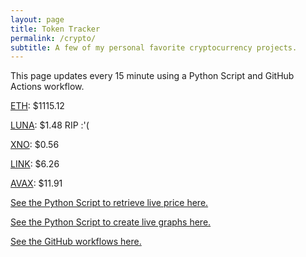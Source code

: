 ```yaml
---
layout: page
title: Token Tracker
permalink: /crypto/
subtitle: A few of my personal favorite cryptocurrency projects.
---
```


 This page updates every 15 minute using a Python Script and GitHub Actions workflow.


<!--BEGINCRYPTOINPUT-->
[ETH](https://smfxfc.github.io/crypto/eth.html): $1115.12

[LUNA](https://smfxfc.github.io/crypto/luna.html): $1.48 RIP :'(

[XNO](https://smfxfc.github.io/crypto/xno.html): $0.56

[LINK](https://smfxfc.github.io/crypto/link.html): $6.26

[AVAX](https://smfxfc.github.io/crypto/avax.html): $11.91

<!--ENDCRYPTOINPUT-->
 
 
[See the Python Script to retrieve live price here.](https://github.com/smfxfc/smfxfc.github.io/blob/master/src/get_cryptos.py)

[See the Python Script to create live graphs here.](https://github.com/smfxfc/smfxfc.github.io/blob/master/src/graph_crypto.py)

[See the GitHub workflows here.](https://github.com/smfxfc/smfxfc.github.io/blob/master/.github/workflows/)
